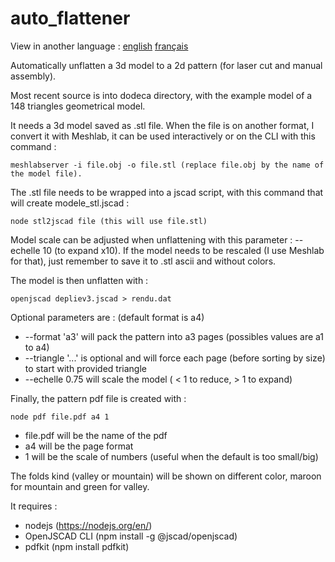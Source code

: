 # auto_flattener
View in another language : [english](https://github.com/gilboonet/auto_flattener/blob/master/README.md) [français](https://github.com/gilboonet/auto_flattener/blob/master/README.fr.md)

Automatically unflatten a 3d model to a 2d pattern (for laser cut and manual assembly).

Most recent source is into dodeca directory, with the example model of a 148 triangles geometrical model.

It needs a 3d model saved as .stl file. When the file is on another format, I convert it with Meshlab, it can be used interactively or on the CLI with this command :
```
meshlabserver -i file.obj -o file.stl (replace file.obj by the name of the model file).
```
The .stl file needs to be wrapped into a jscad script, with this command that will create modele_stl.jscad :
```
node stl2jscad file (this will use file.stl)
```

Model scale can be adjusted when unflattening with this parameter : --echelle 10 (to expand x10).
If the model needs to be rescaled (I use Meshlab for that), just remember to save it to .stl ascii and without colors.

The model is then unflatten with :
```
openjscad depliev3.jscad > rendu.dat
```
Optional parameters are : (default format is a4)
- --format 'a3' will pack the pattern into a3 pages (possibles values are a1 to a4)
- --triangle '...' is optional and will force each page (before sorting by size) to start with provided triangle
- --echelle 0.75 will scale the model ( < 1 to reduce, > 1 to expand)

Finally, the pattern pdf file is created with :
```
node pdf file.pdf a4 1
```
- file.pdf will be the name of the pdf
- a4 will be the page format
- 1 will be the scale of numbers (useful when the default is too small/big)

The folds kind (valley or mountain) will be shown on different color, maroon for mountain and green for valley.

It requires :
- nodejs (https://nodejs.org/en/)
- OpenJSCAD CLI (npm install -g @jscad/openjscad)
- pdfkit (npm install pdfkit)
